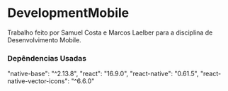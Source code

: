 # DevelopmentMobile

Trabalho feito por Samuel Costa e Marcos Laelber para a disciplina de Desenvolvimento Mobile.

### Depêndencias Usadas

"native-base": "^2.13.8",
"react": "16.9.0",
"react-native": "0.61.5",
"react-native-vector-icons": "^6.6.0"
 
